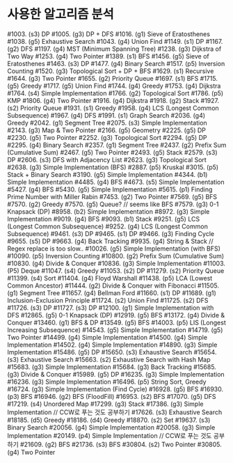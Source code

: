 # 사용한 알고리즘 분석

#1003. (s3) DP
#1005. (g3) DP + DFS
#1016. (g1) Sieve of Eratosthenes
#1038. (g5) Exhaustive Search
#1043. (g4) Union Find
#1149. (s1) DP
#1167. (g2) DFS
#1197. (g4) MST (Minimum Spanning Tree)
#1238. (g3) Dijkstra of Two Way
#1253. (g4) Two Pointer
#1389. (s1) BFS
#1456. (g5) Sieve of Eratosthenes
#1463. (s3) DP
#1477. (g4) Binary Search
#1517. (p5) Inversion Counting
#1520. (g3) Topological Sort + DP + BFS
#1629. (s1) Recursive
#1644. (g3) Two Pointer
#1655. (g2) Priority Queue
#1697. (s1) BFS
#1715. (g5) Greedy
#1717. (g5) Union Find
#1744. (g4) Greedy
#1753. (g4) Dijkstra
#1764. (s4) Simple Implementation
#1766. (g2) Topological Sort
#1786. (p5) KMP
#1806. (g4) Two Pointer
#1916. (g4) Dijkstra
#1918. (g2) Stack
#1927. (s2) Priority Queue
#1931. (s1) Greedy
#1958. (g4) LCS (Longest Common Subsequence)
#1967. (g4) DFS
#1991. (s1) Graph Search
#2036. (g4) Greedy
#2042. (g1) Segment Tree
#2075. (s3) Simple Implementation
#2143. (g3) Map & Two Pointer
#2166. (g5) Geometry
#2225. (g5) DP
#2230. (g5) Two Pointer
#2252. (g3) Topological Sort
#2294. (g5) DP
#2295. (g4) Binary Search
#2357. (g1) Segment Tree
#2437. (g2) Prefix Sum (Cumulative Sum)
#2467. (g5) Two Pointer
#2493. (g5) Stack
#2579. (s3) DP
#2606. (s3) DFS with Adjacency List
#2623. (g3) Topological Sort
#2638. (g3) Simple Implementation (BFS)
#2887. (p5) Kruskal
#3015. (p5) Stack + Binary Search
#3190. (g5) Simple Implementation
#4344. (b1) Simple Implementation
#4485. (g4) BFS
#4673. (s5) Simple Implementation
#5427. (g4) BFS
#5430. (g5) Simple Implementation
#5615. (p1) Finding Prime Number with Miller Rabin
#7453. (g2) Two Pointer
#7569. (g5) BFS
#7570. (g2) Greedy
#7570. (g5) Queue? // seems like BFS
#7579. (g3) 0-1 Knapsack (DP)
#8958. (b2) Simple Implementation
#8972. (g3) Simple Implementation
#9019. (g4) BFS
#9093. (b1) Stack
#9251. (g5) LCS (Longest Common Subsequence)
#9252. (g4) LCS (Longest Common Subsequence)
#9461. (s3) DP
#9465. (s1) DP
#9466. (g3) Finding Cycle
#9655. (s5) DP
#9663. (g4) Back Tracking
#9935. (g4) String & Stack // Regex replace is too slow..
#10026. (g5) Simple Implementation (with BFS)
#10090. (p5) Inversion Counting
#10800. (g2) Prefix Sum (Cumulative Sum)
#10830. (g4) Divide & Conquer
#10836. (g3) Simple Implementation
#11003. (P5) Deque
#11047. (s4) Greedy
#11053. (s2) DP
#11279. (s2) Priority Queue
#11399. (s4) Sort
#11404. (g4) Floyd Warshall
#11438. (p5) LCA (Lowest Common Ancestor)
#11444. (g2) Divide & Conquer with Fibonacci
#11505. (g1) Segment Tree
#11657. (g4) Bellman Ford
#11660. (s1) DP
#11689. (g1) Inclusion-Exclusion Principle
#11724. (s2) Union Find
#11725. (s2) DFS
#11726. (s3) DP
#11727. (s3) DP
#12100. (g1) Simple Implementation with DFS
#12865. (g5) 0-1 Knapsack (DP)
#12919. (g5) BFS
#13172. (g4) Divide & Conquer
#13460. (g1) BFS & DP
#13549. (g5) BFS
#14003. (p5) LIS (Longest Increasing Subsequence)
#14543. (g5) Simple Implementation
#14719. (g5) Two Pointer
#14499. (g4) Simple Implementation
#14500. (g4) Simple Implementation
#14502. (g4) Simple Implementation
#14890. (g3) Simple Implementation
#15486. (g5) DP
#15650. (s3) Exhaustive Search
#15654. (s3) Exhaustive Search
#15663. (s2) Exhaustive Search with Hash Map
#15683. (g3) Simple Implementation
#15684. (g3) Back Tracking
#15685. (g3) Divide & Conquer
#15989. (g5) DP
#16235. (g3) Simple Implementation
#16236. (g3) Simple Implementation
#16496. (p5) String Sort, Greedy
#16724. (g3) Simple Implementation (Find Cycle)
#16928. (g5) BFS
#16930. (p3) BFS
#16946. (g2) BFS (FloodFill)
#16953. (s2) BFS
#17070. (g5) DFS
#17219. (s4) Unordered Map
#17299. (g3) Stack
#17386. (g3) Simple Implementation // CCW로 푸는 것도 공부하기
#17626. (s3) Exhaustive Search
#18185. (d5) Greedy
#18186. (d4) Greedy
#18870. (s2) Set
#19637. (s3) Binary Search
#20056. (g4) Simple Implementation
#20058. (g3) Simple Implementation
#20149. (p4) Simple Implementation // CCW로 푸는 것도 공부하기
#21609. (g2) BFS
#21736. (s3) BFS
#30804. (s2) Two Pointer
#30805. (g4) Two Pointer

